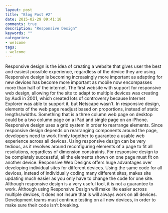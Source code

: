 ```yaml
---
layout: post
title: "Blog Post #2"
date: 2015-02-29 09:41:18
comments: true
description: "Responsive Design"
keywords: ""
categories:
- welcome
tags:
- welcome
---
```


Responsive design is the idea of creating a website that gives user the best and easiest possible experience, regardless of the device they are using. Responsive design is becoming increasingly more important as adapting for new devices has become more important as mobile now encompasses more than half of the internet. The first website with support for responsive web design, allowing for the site to adapt to multiple devices was creating by Audi in 2001, which created lots of controversy because Internet Explorer was able to support it, but Netscape wasn’t. In responsive design, elements of the web page readjust based on proportions, instead of static lengths/widths. Something that is a three column web page on desktop could be a two column page on a iPad and single page on an iPhone. Responsive design uses a grid system in order to rearrange elements. Since responsive design depends on rearranging components around the page, developers need to work firmly together to guarantee a usable web experience across all devices. Using responsive design can be very tedious, as it revolves around reconfiguring elements of a page to fit all resolutions, regardless of dimension constraints. For responsive design to be completely successful, all the elements shown on one page must fit on another device. Responsive Web Designs offers huge advantages over developing individual sites for different devices. Using the same code for all devices, instead of individually coding many different sites, makes site updating much easier as you only have to change the code for one site. Although responsive design is a very useful tool, it is not a guarantee to work. Although using Responsive Design will make life easier across multiple devices, it does not insure that is will always work on all devices. Development teams must continue testing on all new devices, in order to make sure their code isn’t breaking.